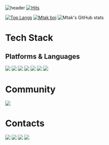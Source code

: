 ![header](https://capsule-render.vercel.app/api?type=wave&color=auto&height=300&section=header&text=MinKyeong%20Tak&fontSize=90)
[![Hits](https://hits.seeyoufarm.com/api/count/incr/badge.svg?url=https%3A%2F%2Fgithub.com%2Fmtak0235&count_bg=%233DC6C8&title_bg=%23555555&icon=&icon_color=%23E7E7E7&title=visited&edge_flat=false)](https://hits.seeyoufarm.com)

[![Top Langs](https://github-readme-stats.vercel.app/api/top-langs/?username=mtak0235&langs_count=10&layout=compact&theme=dark)](https://github.com/mtak0235/mtak0235/)
[![Mtak boj](http://mazassumnida.wtf/api/v2/generate_badge?boj=mtak0235)](https://solved.ac/mtak0235/)
![Mtak's GitHub stats](https://github-readme-stats.vercel.app/api?username=mtak0235&show_icons=true&theme=radical)

# Tech Stack
## Platforms & Languages
<img src="https://img.shields.io/badge/Java-007396.svg?style=plastic&logo=Java&logoColor=white"/>
<img src="https://img.shields.io/badge/Spring-6DB33F.svg?style=plastic&logo=Spring&logoColor=white"/>
<img src="https://img.shields.io/badge/Python-3776AB.svg?style=plastic&logo=Python&logoColor=white"/>
<img src="https://img.shields.io/badge/MySQL-4479A1.svg?style=plastic&logo=MySQL&logoColor=white"/>
<img src="https://img.shields.io/badge/Docker-2496ED.svg?style=plastic&logo=Docker&logoColor=white"/>
<img src="https://img.shields.io/badge/C-A8B9CC.svg?style=plastic&logo=C&logoColor=white"/>
<img src="https://img.shields.io/badge/C++-00599C.svg?style=plastic&logo=C++&logoColor=white"/>

# Community
<img src="https://img.shields.io/badge/SEOUL-000000.svg?style=plastic&logo=42&logoColor=white"/>

# Contacts
<img src="https://img.shields.io/badge/jesustark0235@gmail.com-EA4335.svg?style=plastic&logo=Gmail&logoColor=white"/>
<a href="https://www.instagram.com/mtak0v0/"><img src="https://img.shields.io/badge/mtak0v0-E4405F.svg?style=plastic&logo=Instagram&logoColor=white"/></a>
<a href="https://velog.io/@mtak0235"><img src="https://img.shields.io/badge/Luce2Altis-20C997.svg?style=plastic&logo=Velog&logoColor=white"/></a>
<a href="https://www.linkedin.com/in/minkyeong-tak-4225051b5/"><img src="https://img.shields.io/badge/MinKyeong%23Tak-0A66C2.svg?style=plastic&logo=LinkedIn&logoColor=white"/></a>
